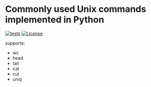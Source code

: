 # Commonly used Unix commands implemented in Python
[![tests](https://github.com/kaliv0/serpix/actions/workflows/test.yml/badge.svg)](https://github.com/kaliv0/serpix/actions/workflows/ci.yml)
[![License](https://img.shields.io/badge/license-Apache%202.0-blue.svg)](https://github.com/kaliv0/serpix/blob/main/LICENSE)

supports:
- wc
- head 
- tail
- cat
- cut
- uniq
